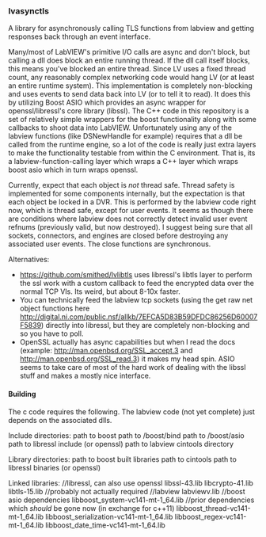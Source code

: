 ### lvasynctls
A library for asynchronously calling TLS functions from labview and getting responses back through an event interface.

Many/most of LabVIEW's primitive I/O calls are async and don't block, but calling a dll does block an entire running thread. If the dll call itself blocks, this means you've blocked an entire thread. Since LV uses a fixed thread count, any reasonably complex networking code would hang LV (or at least an entire runtime system). This implementation is completely non-blocking and uses events to send data back into LV (or to tell it to read). It does this by utilizing Boost ASIO which provides an async wrapper for openssl/libressl's core library (libssl). The C++ code in this repository is a set of relatively simple wrappers for the boost functionality along with some callbacks to shoot data into LabVIEW. Unfortunately using any of the labview functions (like DSNewHandle for example) requires that a dll be called from the runtime engine, so a lot of the code is really just extra layers to make the functionality testable from within the C environment. That is, its a labview-function-calling layer which wraps a C++ layer which wraps boost asio which in turn wraps openssl.

Currently, expect that each object is *not* thread safe. Thread safety is implemented for some components internally, but the expectation is that each object be locked in a DVR. This is performed by the labview code right now, which is thread safe, except for user events. It seems as though there are conditions where labview does not correctly detect invalid user event refnums (previously valid, but now destroyed). I suggest being sure that all sockets, connectors, and engines are closed before destroying any associated user events. The close functions are synchronous.

Alternatives:
* https://github.com/smithed/lvlibtls uses libressl's libtls layer to perform the ssl work with a custom callback to feed the encrypted data over the normal TCP VIs. Its weird, but about 8-10x faster.
* You can technically feed the labview tcp sockets (using the get raw net object functions here http://digital.ni.com/public.nsf/allkb/7EFCA5D83B59DFDC86256D60007F5839) directly into libressl, but they are completely non-blocking and so you have to poll.
* OpenSSL actually has async capabilities but when I read the docs (example: http://man.openbsd.org/SSL_accept.3 and http://man.openbsd.org/SSL_read.3) it makes my head spin.
ASIO seems to take care of most of the hard work of dealing with the libssl stuff and makes a mostly nice interface.

#### Building
The c code requires the following. The labview code (not yet complete) just depends on the associated dlls.

Include directories:
path to boost
path to /boost/bind
path to /boost/asio
path to libressl include (or openssl)
path to labview cintools directory

Library directories:
path to boost built libraries
path to cintools
path to libressl binaries (or openssl)

Linked libraries:
//libressl, can also use openssl
libssl-43.lib
libcrypto-41.lib
libtls-15.lib //probably not actually required
//labview
labviewv.lib
//boost asio dependencies
libboost_system-vc141-mt-1_64.lib
//prior dependencies which *should* be gone now (in exchange for c++11)
libboost_thread-vc141-mt-1_64.lib
libboost_serialization-vc141-mt-1_64.lib
libboost_regex-vc141-mt-1_64.lib
libboost_date_time-vc141-mt-1_64.lib
